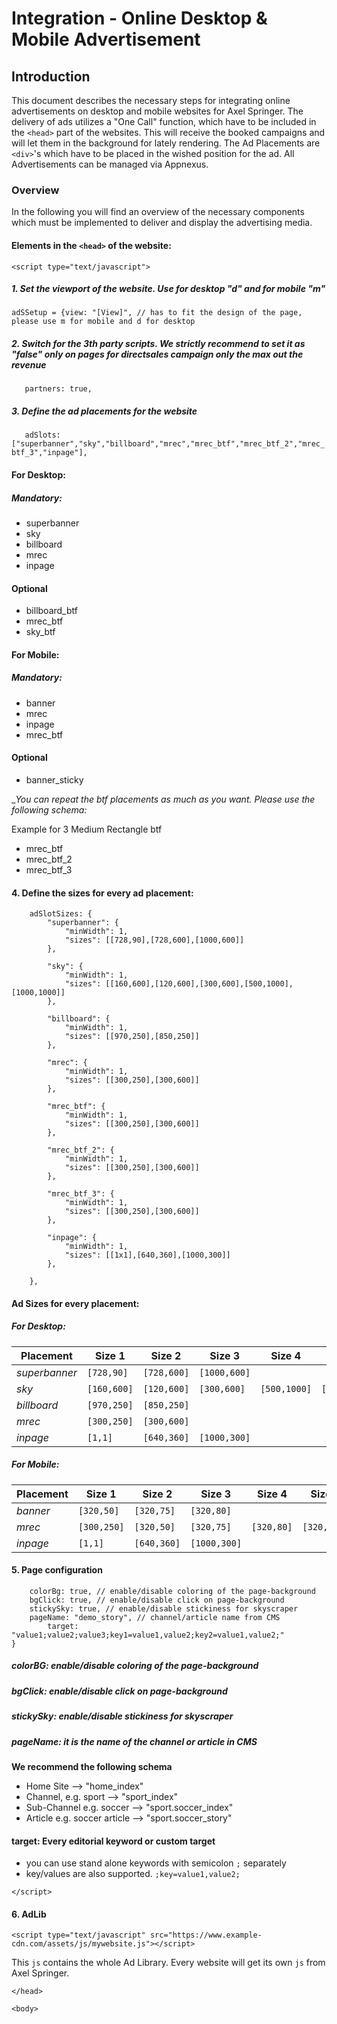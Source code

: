 # Integration - Online Desktop & Mobile Advertisement

## Introduction

This document describes the necessary steps for integrating online advertisements on desktop and mobile websites for Axel Springer. 
The delivery of ads utilizes a "One Call" function, which have to be included in the `<head>` part of the websites. This will receive the booked campaigns and will let them in the background for lately rendering. The Ad Placements are `<div>`'s which have to be placed in the wished position for the ad. All Advertisements can be managed via Appnexus.

### Overview

In the following you will find an overview of the necessary components which must be implemented to deliver and display the advertising media.

#### Elements in the `<head>` of the website:

`<script type="text/javascript">`

##### 1. Set the viewport of the website. Use for desktop "d" and for mobile "m"

`adSSetup = {view: "[View]", // has to fit the design of the page, please use m for mobile and d for desktop`

##### 2. Switch for the 3th party scripts. We strictly recommend to set it as "false" only on pages for directsales campaign only the max out the revenue

`	partners: true,`

##### 3. Define the ad placements for the website

`	adSlots: ["superbanner","sky","billboard","mrec","mrec_btf","mrec_btf_2","mrec_btf_3","inpage"],`

#### For Desktop:
##### Mandatory:
- superbanner
- sky
- billboard
- mrec
- inpage
#### Optional
- billboard_btf
- mrec_btf
- sky_btf

#### For Mobile:
##### Mandatory:
- banner
- mrec
- inpage
- mrec_btf

#### Optional
- banner_sticky

__You can repeat the _btf placements as much as you want. Please use the following schema:__

Example for 3 Medium Rectangle btf

- mrec_btf
- mrec_btf_2
- mrec_btf_3

#### 4. Define the sizes for every ad placement:

```
	adSlotSizes: {
		"superbanner": {
			"minWidth": 1,
			"sizes": [[728,90],[728,600],[1000,600]]
		},
     
		"sky": {
			"minWidth": 1,
			"sizes": [[160,600],[120,600],[300,600],[500,1000],[1000,1000]]
		},
     
		"billboard": {
			"minWidth": 1,
			"sizes": [[970,250],[850,250]]
		},
     
		"mrec": {
			"minWidth": 1,
			"sizes": [[300,250],[300,600]]
		},
     
		"mrec_btf": {
			"minWidth": 1,
			"sizes": [[300,250],[300,600]]
		},
     
		"mrec_btf_2": {
			"minWidth": 1,
			"sizes": [[300,250],[300,600]]
		},
     
		"mrec_btf_3": {
			"minWidth": 1,
			"sizes": [[300,250],[300,600]]
		},
     
		"inpage": {
			"minWidth": 1,
			"sizes": [[1x1],[640,360],[1000,300]]
		},
     
	},
```

#### Ad Sizes for every placement:
##### For Desktop:
Placement | Size 1 | Size 2 | Size 3 | Size 4  | Size 5 
--- | --- | --- | --- | --- | ---
*superbanner* | `[728,90]` | `[728,600]` | `[1000,600]` |  | 
*sky* | `[160,600]` | `[120,600]` | `[300,600]` | `[500,1000]` | `[1000,1000]`
*billboard* | `[970,250]` | `[850,250]` |  |  | 
*mrec* | `[300,250]` | `[300,600]` |  |  | 
*inpage* | `[1,1]` | `[640,360]` | `[1000,300]` |  | 

##### For Mobile:
Placement | Size 1 | Size 2 | Size 3 | Size 4  | Size 5  |  Size 6
--- | --- | --- | --- | --- | --- | ---
*banner* | `[320,50]` | `[320,75]` | `[320,80]` |  |  |  
*mrec* | `[300,250]` | `[320,50]` | `[320,75]` | `[320,80]` | `[320,160]` | `[300,300]`
*inpage* | `[1,1]` | `[640,360]` | `[1000,300]` |  |  | 

#### 5. Page configuration

```
	colorBg: true, // enable/disable coloring of the page-background
	bgClick: true, // enable/disable click on page-background
	stickySky: true, // enable/disable stickiness for skyscraper
	pageName: "demo_story", // channel/article name from CMS
       	target: "value1;value2;value3;key1=value1,value2;key2=value1,value2;"
}
```

##### colorBG: enable/disable coloring of the page-background
##### bgClick: enable/disable click on page-background
##### stickySky: enable/disable stickiness for skyscraper
##### pageName: it is the name of the channel or article in CMS
__We recommend the following schema__
- Home Site --> "home_index"
- Channel, e.g. sport --> "sport_index"
- Sub-Channel e.g. soccer --> "sport.soccer_index"
- Article e.g. soccer article --> "sport.soccer_story"
#### target: Every editorial keyword or custom target
- you can use stand alone keywords with semicolon `;` separately
- key/values are also supported. `;key=value1,value2;`

`</script>`

#### 6. AdLib

`<script type="text/javascript" src="https://www.example-cdn.com/assets/js/mywebsite.js"></script>`

This `js` contains the whole Ad Library. Every website will get its own `js` from Axel Springer.

`</head>`

`<body>`

